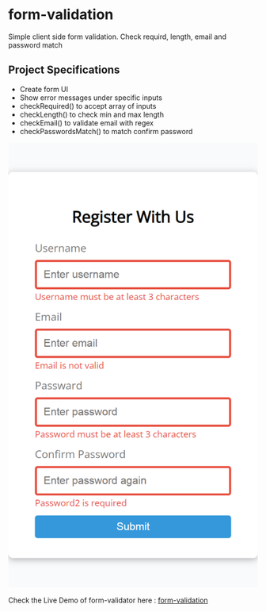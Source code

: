 # form-validation
Simple client side form validation. Check requird, length, email and password match

## Project Specifications

- Create form UI
- Show error messages under specific inputs
- checkRequired() to accept array of inputs
- checkLength() to check min and max length
- checkEmail() to validate email with regex
- checkPasswordsMatch() to match confirm password

<img src = 'sample.png'>

Check the Live Demo of form-validator here :
<a href = "#">form-validation</a>
